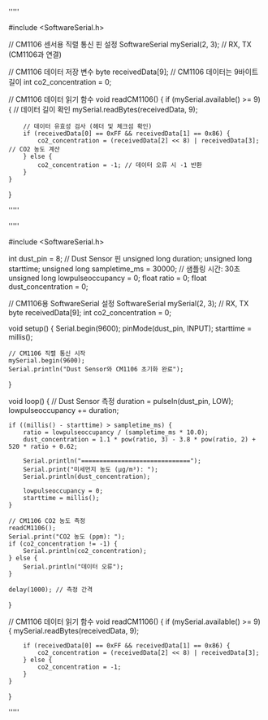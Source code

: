 '''''

#include <SoftwareSerial.h>

// CM1106 센서용 직렬 통신 핀 설정
SoftwareSerial mySerial(2, 3); // RX, TX (CM1106과 연결)

// CM1106 데이터 저장 변수
byte receivedData[9]; // CM1106 데이터는 9바이트 길이
int co2_concentration = 0;

// CM1106 데이터 읽기 함수
void readCM1106() {
    if (mySerial.available() >= 9) { // 데이터 길이 확인
        mySerial.readBytes(receivedData, 9);

        // 데이터 유효성 검사 (헤더 및 체크섬 확인)
        if (receivedData[0] == 0xFF && receivedData[1] == 0x86) {
            co2_concentration = (receivedData[2] << 8) | receivedData[3]; // CO2 농도 계산
        } else {
            co2_concentration = -1; // 데이터 오류 시 -1 반환
        }
    }
}

'''''

'''''

#include <SoftwareSerial.h>

int dust_pin = 8; // Dust Sensor 핀
unsigned long duration;
unsigned long starttime;
unsigned long sampletime_ms = 30000; // 샘플링 시간: 30초
unsigned long lowpulseoccupancy = 0;
float ratio = 0;
float dust_concentration = 0;

// CM1106용 SoftwareSerial 설정
SoftwareSerial mySerial(2, 3); // RX, TX
byte receivedData[9];
int co2_concentration = 0;

void setup() {
    Serial.begin(9600);
    pinMode(dust_pin, INPUT);
    starttime = millis();

    // CM1106 직렬 통신 시작
    mySerial.begin(9600);
    Serial.println("Dust Sensor와 CM1106 초기화 완료");
}

void loop() {
    // Dust Sensor 측정
    duration = pulseIn(dust_pin, LOW);
    lowpulseoccupancy += duration;

    if ((millis() - starttime) > sampletime_ms) {
        ratio = lowpulseoccupancy / (sampletime_ms * 10.0);
        dust_concentration = 1.1 * pow(ratio, 3) - 3.8 * pow(ratio, 2) + 520 * ratio + 0.62;

        Serial.println("==============================");
        Serial.print("미세먼지 농도 (µg/m³): ");
        Serial.println(dust_concentration);

        lowpulseoccupancy = 0;
        starttime = millis();
    }

    // CM1106 CO2 농도 측정
    readCM1106();
    Serial.print("CO2 농도 (ppm): ");
    if (co2_concentration != -1) {
        Serial.println(co2_concentration);
    } else {
        Serial.println("데이터 오류");
    }

    delay(1000); // 측정 간격
}

// CM1106 데이터 읽기 함수
void readCM1106() {
    if (mySerial.available() >= 9) {
        mySerial.readBytes(receivedData, 9);

        if (receivedData[0] == 0xFF && receivedData[1] == 0x86) {
            co2_concentration = (receivedData[2] << 8) | receivedData[3];
        } else {
            co2_concentration = -1;
        }
    }
}

'''''

